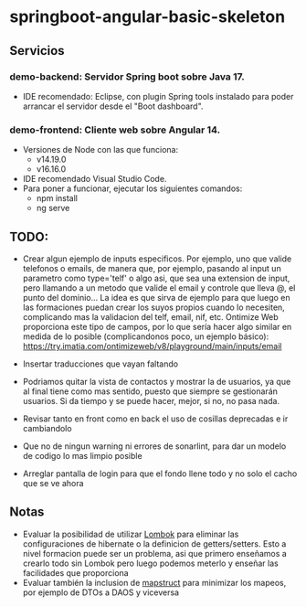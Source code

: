 # springboot-angular-basic-skeleton

## Servicios
### demo-backend: Servidor Spring boot sobre Java 17. 
- IDE recomendado: Eclipse, con plugin Spring tools instalado para poder arrancar el servidor desde el "Boot dashboard". 

### demo-frontend: Cliente web sobre Angular 14. 
- Versiones de Node con las que funciona: 
  - v14.19.0
  - v16.16.0
- IDE recomendado Visual Studio Code.
- Para poner a funcionar, ejecutar los siguientes comandos:
	- npm install
	- ng serve

## TODO:

- Crear algun ejemplo de inputs especificos. Por ejemplo, uno que valide telefonos o emails, de manera que, por ejemplo, pasando al input un parametro como type='telf' o algo asi, que sea una extension de input, pero llamando a un metodo que valide el email y controle que lleva @, el punto del dominio... La idea es que sirva de ejemplo para que luego en las formaciones puedan crear los suyos propios cuando lo necesiten, complicando mas la validacion del telf, email, nif, etc. Ontimize Web proporciona este tipo de campos, por lo que sería hacer algo similar en medida de lo posible (complicandonos poco, un ejemplo básico): https://try.imatia.com/ontimizeweb/v8/playground/main/inputs/email
- Insertar traducciones que vayan faltando
- Podriamos quitar la vista de contactos y mostrar la de usuarios, ya que al final tiene como mas sentido, puesto que siempre se gestionarán usuarios. Si da tiempo y se puede hacer, mejor, si no, no pasa nada.

- Revisar tanto en front como en back el uso de cosillas deprecadas e ir cambiandolo
- Que no de ningun warning ni errores de sonarlint, para dar un modelo de codigo lo mas limpio posible
- Arreglar pantalla de login para que el fondo llene todo y no solo el cacho que se ve ahora

## Notas

- Evaluar la posibilidad de utilizar [Lombok](https://projectlombok.org/) para eliminar las configuraciones de hibernate o la definicion de getters/setters. Esto a nivel formacion puede ser un problema, asi que primero enseñamos a crearlo todo sin Lombok pero luego podemos meterlo y enseñar las facilidades que proporciona
- Evaluar también la inclusion de [mapstruct](https://mapstruct.org/) para minimizar los mapeos, por ejemplo de DTOs a DAOS y viceversa

